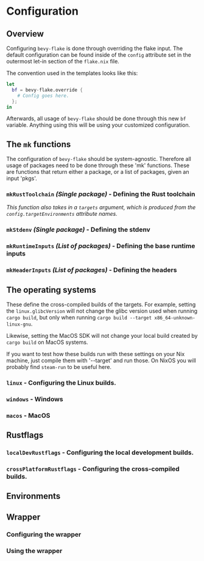 # Configuration

## Overview

Configuring `bevy-flake` is done through overriding the flake input. The default
configuration can be found inside of the `config` attribute set in the outermost
let-in section of the `flake.nix` file.

The convention used in the templates looks like this:

```nix
let
  bf = bevy-flake.override {
    # Config goes here.
  };
in
```

Afterwards, all usage of `bevy-flake` should be done through this new `bf`
variable. Anything using this will be using your customized configuration.

## The `mk` functions

The configuration of `bevy-flake` should be system-agnostic. Therefore all usage
of packages need to be done through these 'mk' functions. These are functions
that return either a package, or a list of packages, given an input 'pkgs'.

### `mkRustToolchain` _(Single package)_ - Defining the Rust toolchain

_This function also takes in a `targets` argument, which is produced from the_
_`config.targetEnvironments` attribute names._



### `mkStdenv` _(Single package)_ - Defining the stdenv

### `mkRuntimeInputs` _(List of packages)_ - Defining the base runtime inputs

### `mkHeaderInputs` _(List of packages)_ - Defining the headers

## The operating systems

These define the cross-compiled builds of the targets. For example, setting the
`linux.glibcVersion` will not change the glibc version used when running
`cargo build`, but only when running
`cargo build --target x86_64-unknown-linux-gnu`.

Likewise, setting the MacOS SDK will not change your local build created by
`cargo build` on MacOS systems.

If you want to test how these builds run with these settings on your Nix
machine, just compile them with '--target' and run those. On NixOS you will
probably find `steam-run` to be useful here.

### `linux` - Configuring the Linux builds.

### `windows` - Windows

### `macos` - MacOS

## Rustflags

### `localDevRustflags` - Configuring the local development builds.

### `crossPlatformRustflags` - Configuring the cross-compiled builds.

## Environments

## Wrapper

### Configuring the wrapper

### Using the wrapper

